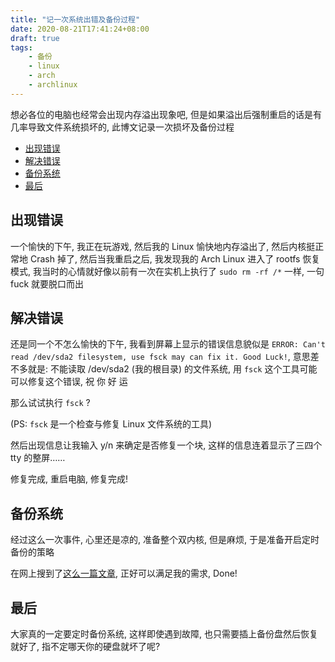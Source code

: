 ```yaml
---
title: "记一次系统出错及备份过程"
date: 2020-08-21T17:41:24+08:00
draft: true
tags: 
    - 备份
    - linux
    - arch
    - archlinux
---
```


想必各位的电脑也经常会出现内存溢出现象吧, 但是如果溢出后强制重启的话是有几率导致文件系统损坏的, 此博文记录一次损坏及备份过程

<!--more-->

<!-- TOC GFM -->

* [出现错误](#出现错误)
* [解决错误](#解决错误)
* [备份系统](#备份系统)
* [最后](#最后)

<!-- /TOC -->

## 出现错误

一个愉快的下午, 我正在玩游戏, 然后我的 Linux 愉快地内存溢出了, 然后内核挺正常地 Crash 掉了, 然后当我重启之后, 我发现我的 Arch Linux 进入了 rootfs 恢复模式, 我当时的心情就好像以前有一次在实机上执行了 `sudo rm -rf /*` 一样, 一句 fuck 就要脱口而出

## 解决错误

还是同一个不怎么愉快的下午, 我看到屏幕上显示的错误信息貌似是 `ERROR: Can't read /dev/sda2 filesystem, use fsck may can fix it. Good Luck!`, 意思差不多就是: 不能读取 /dev/sda2 (我的根目录) 的文件系统, 用 `fsck` 这个工具可能可以修复这个错误, 祝 你 好 运

那么试试执行 `fsck` ?

(PS: `fsck` 是一个检查与修复 Linux 文件系统的工具)

然后出现信息让我输入 y/n 来确定是否修复一个块, 这样的信息连着显示了三四个 tty 的整屏……

修复完成, 重启电脑, 修复完成!

## 备份系统

经过这么一次事件, 心里还是凉的, 准备整个双内核, 但是麻烦, 于是准备开启定时备份的策略

在网上搜到了[这么一篇文章](https://www.jianshu.com/p/b03a51c682a5), 正好可以满足我的需求, Done!

## 最后

大家真的一定要定时备份系统, 这样即使遇到故障, 也只需要插上备份盘然后恢复就好了, 指不定哪天你的硬盘就坏了呢?
